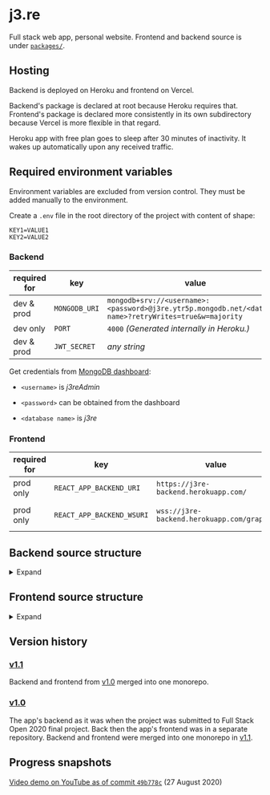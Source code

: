 # j3.re

Full stack web app, personal website. Frontend and backend source is under [`packages/`](packages/).

## Hosting

Backend is deployed on Heroku and frontend on Vercel.

Backend's package is declared at root because Heroku requires that. Frontend's package is declared more consistently in its own subdirectory because Vercel is more flexible in that regard.

Heroku app with free plan goes to sleep after 30 minutes of inactivity. It wakes up automatically upon any received traffic.

## Required environment variables

Environment variables are excluded from version control. They must be added manually to the environment.

Create a `.env` file in the root directory of the project with content of shape:

    KEY1=VALUE1
    KEY2=VALUE2

### Backend

| required for | key | value |
|-|-|-|
| dev & prod | `MONGODB_URI` | `mongodb+srv://<username>:<password>@j3re.ytr5p.mongodb.net/<database name>?retryWrites=true&w=majority` |
| dev only | `PORT` | `4000` *(Generated internally in Heroku.)* |
| dev & prod | `JWT_SECRET` | *any string* |

Get credentials from [MongoDB dashboard](https://cloud.mongodb.com/):

* `<username>` is *j3reAdmin*

* `<password>` can be obtained from the dashboard

* `<database name>` is *j3re*

### Frontend

| required for | key | value | note |
|-|-|-|-|
| prod only | `REACT_APP_BACKEND_URI` | `https://j3re-backend.herokuapp.com/` | can change |
| prod only | `REACT_APP_BACKEND_WSURI` | `wss://j3re-backend.herokuapp.com/graphql` | `wss://` with HTTPS |

## Backend source structure

<details>
    <summary>Expand</summary>

*as of 27 August 2020*
```
src
¦   index.ts                # entry point
¦   
+---resolvers
¦       index.ts            # resolvers for GraphQL operations
¦       
+---schema                  # define data's shape in different implementations
¦   +---GraphQL
¦   ¦       index.ts        # GraphQL type definitions
¦   ¦       
¦   +---Mongoose
¦           index.ts        # Mongoose schemas and models
¦           
+---types
¦       index.d.ts          # own types
¦       
+---utils
        helpers.ts          # miscellaneous helper functions
        typeGuards.ts       # custom type guards for TypeScript
```
</details>

## Frontend source structure

<details>
    <summary>Expand</summary>

*as of 27 August 2020*
```
client/src
¦   App.tsx                             # single page app's base
¦   AppLoader.tsx                       # load "App", and meanwhile render "Landing" as fallback
¦   i18n.ts                             # internationalization of the UI
¦   index.tsx                           # entry point
¦   react-app-env.d.ts                  # Create React App (CRA) types
¦   
+---components                          # components and their styles:
¦   ¦   ...                             # most of them in this shared directory...
¦   ¦ 
¦   +---Card                            # ...except the most recent one was created in its own dir
¦           ...
¦       
+---resources               
¦       translations.ts                 # UI texts in available languages
¦       
+---state                               # Redux utility
¦   ¦   actionCreators.ts               # dispatchable actions
¦   ¦   rootReducer.ts                  # combined reducers
¦   ¦   store.ts                        # Redux store
¦   ¦   
¦   +---reducers                        # reducers to be combined in rootReducer
¦           ...
¦       
+---styles
¦       main.scss                       # the main Sass file
¦       _constants.scss                 # variables used across stylesheets
¦       _mixins.scss                    # mixins used across stylesheets
¦       
+---types
¦       index.d.ts                      # own types
¦   
+---utils
¦       graphql.ts                      # query documents for GraphQL operations
¦       helpers.ts                      # miscellaneous helper functions
¦       typeguards.ts                   # custom type guards for TypeScript
¦       
+---views                               # modules for different views in the UI
    +---check_my_ip
    ¦       ...
    ¦       
    +---content_management              # render only if authorized as admin
    ¦       ...
    ¦     
    +---cv
    ¦       ...
    ¦       
    +---easter_egg                      # accessible via a hidden button
    ¦       ...
    ¦    
    +---home                            # rendered after "landing"
    ¦       ...
    ¦       
    +---landing                         # rendered first (for minimum time and as fallback)
    ¦       ...
    ¦       
    +---leave_note
    ¦       ...
    ¦       
    +---login
    ¦       ...
    ¦       
    +---portfolio
            ...
```
</details>

## Version history

### [v1.1](https://github.com/jalho/j3.re/releases/tag/v1.1)

Backend and frontend from [v1.0](https://github.com/jalho/j3.re/releases/tag/v1.0) merged into one monorepo.

### [v1.0](https://github.com/jalho/j3.re/releases/tag/v1.0)

The app's backend as it was when the project was submitted to Full Stack Open 2020 final project. Back then the app's frontend was in a separate repository. Backend and frontend were merged into one monorepo in [v1.1](https://github.com/jalho/j3.re/releases/tag/v1.1).

## Progress snapshots

[Video demo on YouTube as of commit `49b778c`](https://youtu.be/ez-e5bLRhnQ) (27 August 2020)